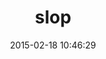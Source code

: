 ---
layout: post
title:  "slop"
repo:   "leejarvis/slop"
date:   2015-02-18 10:46:29
gemurl: http://github.com/leejarvis/slop
---